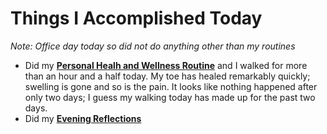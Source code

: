 # Things I Accomplished Today

_Note: Office day today so did not do anything other than my routines_

- Did my **[Personal Healh and Wellness Routine](../../routines/personal-health-and-wellness-routine-2024-week-3.md)** and I walked for more than an hour and a half today. My toe has healed remarkably quickly; swelling is gone and so is the pain. It looks like nothing happened after only two days; I guess my walking today has made up for the past two days.
- Did my **[Evening Reflections](../../routines/evening-reflections.md)**
